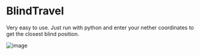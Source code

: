 # BlindTravel

Very easy to use.
Just run with python and enter your nether coordinates
to get the closest blind position.

![image](https://github.com/UltimatTomat/BlindTravel/assets/117816737/1f90192b-9afa-4abd-ade8-0e591b2f6421)
